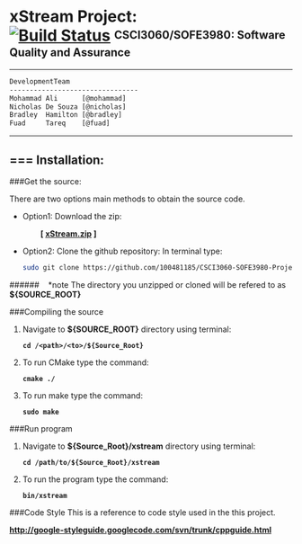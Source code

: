 [id1]: <https://magnum.travis-ci.com/ncdesouza/xstream.svg?token=WZRVmSR43sduJMwFxmyr>
[xStream.zip]: <https://github.com/100481185/CSCI3060-SOFE3980-Project/archive/mirror.zip>     
[wdgt]: (https://magnum.travis-ci.com/ncdesouza/xstream)
[@mohammad]: <mohammad.ali3@uoit.net>   
[@nicholas]: <nicholas.desouza@uoit.net>
[@bradley]: <bradley.hamilton@uoit.net>
[@fuad]: <fuad.tareq@uoit.net>  

xStream Project: <br> [![Build Status](https://magnum.travis-ci.com/ncdesouza/xstream.svg?token=WZRVmSR43sduJMwFxmyr)][wdgt]  <sup><sub>CSCI3060/SOFE3980: Software Quality and Assurance</sub></sup>
=================
---
```html 
DevelopmentTeam        
--------------------------------                  
Mohammad Ali      [@mohammad]     
Nicholas De Souza [@nicholas]     
Bradley  Hamilton [@bradley]     
Fuad     Tareq    [@fuad]                       
```
***
===
Installation:           
--------------           
###Get the source:          

There are two options main methods to obtain the source code.  

* Option1: Download the zip:

    &nbsp;&nbsp;&nbsp;&nbsp;&nbsp;&nbsp;&nbsp;&nbsp;__[ [xStream.zip][] ]__ 

* Option2: Clone the github repository:
    In terminal type:
     
    ```bash
    sudo git clone https://github.com/100481185/CSCI3060-SOFE3980-Project.git
    ```

######&nbsp;&nbsp;&nbsp;&nbsp;\*note The directory you unzipped or cloned will be refered to as __${SOURCE_ROOT}__ 

###Compiling the source

1. Navigate to __${SOURCE_ROOT}__ directory using terminal:

    __`cd /<path>/<to>/${Source_Root}`__

2. To run CMake type the command:
    
   __`cmake ./`__
    
3. To run make type the command:
    
    __`sudo make`__ 
    
    
###Run program

1. Navigate to __${Source_Root}/xstream__ directory using terminal:
  
    __`cd /path/to/${Source_Root}/xstream`__
  
2. To run the program type the command:

    __`bin/xstream`__

###Code Style
This is a reference to code style used in the this project.

__http://google-styleguide.googlecode.com/svn/trunk/cppguide.html__

 
